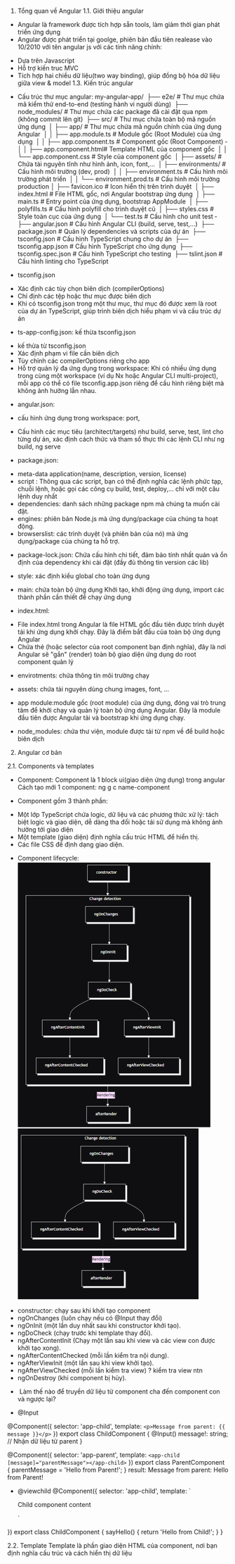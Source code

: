 1. Tổng quan về Angular
1.1. Giới thiệu angular
- Angular là framework được tích hợp sẵn tools, làm giảm thời gian phát triển ứng dụng
-  Angular được phát triển tại goolge, phiên bản đầu tiên realease vào 10/2010 với tên angular js với các tính năng chính:
+ Dựa trên Javascript
+ Hỗ trợ kiến truc MVC
+ Tích hợp hai chiều dữ liệu(two way binding), giúp đồng bộ hóa dữ liệu giữa view & model
1.3. Kiến trúc angular
- Cấu trúc thư mục angular:
my-angular-app/
­	├── e2e/                      # Thư mục chứa mã kiểm thử end-to-end (testing hành vi người dùng)
­	├── node_modules/             # Thư mục chứa các package đã cài đặt qua npm (không commit lên git)
­	├── src/                      # Thư mục chứa toàn bộ mã nguồn ứng dụng
­	│   ├── app/                  # Thư mục chứa mã nguồn chính của ứng dụng Angular
­	│   │   ├── app.module.ts     # Module gốc (Root Module) của ứng dụng
­	│   │   ├── app.component.ts  # Component gốc (Root Component)
­	│   │   ├── app.component.html# Template HTML của component gốc
­	│   │   └── app.component.css # Style của component gốc
­	│   ├── assets/               # Chứa tài nguyên tĩnh như hình ảnh, icon, font,...
­	│   ├── environments/         # Cấu hình môi trường (dev, prod)
­	│   │   ├── environment.ts    # Cấu hình môi trường phát triển
­	│   │   └── environment.prod.ts # Cấu hình môi trường production
­	│   ├── favicon.ico           # Icon hiển thị trên trình duyệt
­	│   ├── index.html            # File HTML gốc, nơi Angular bootstrap ứng dụng
­	│   ├── main.ts               # Entry point của ứng dụng, bootstrap AppModule
­	│   ├── polyfills.ts          # Cấu hình polyfill cho trình duyệt cũ
­	│   ├── styles.css            # Style toàn cục của ứng dụng
­	│   └── test.ts               # Cấu hình cho unit test
­	├── angular.json              # Cấu hình Angular CLI (build, serve, test,...)
­	├── package.json              # Quản lý dependencies và scripts của dự án
­	├── tsconfig.json             # Cấu hình TypeScript chung cho dự án
­	├── tsconfig.app.json         # Cấu hình TypeScript cho ứng dụng
­	├── tsconfig.spec.json        # Cấu hình TypeScript cho testing
­	├── tslint.json               # Cấu hình linting cho TypeScript

- tsconfig.json
+ Xác định các tùy chọn biên dịch (compilerOptions)
+ Chỉ định các tệp hoặc thư mục được biên dịch
+ Khi có tsconfig.json trong một thư mục, thư mục đó được xem là root của dự án TypeScript, giúp trình biên dịch hiểu phạm vi và cấu trúc dự án

- ts-app-config.json: kế thừa tsconfig.json
+ kế thừa từ tsconfig.json
+ Xác định phạm vi file cần biên dịch
+ Tùy chỉnh các compilerOptions riêng cho app
+ Hỗ trợ quản lý đa ứng dụng trong workspace: Khi có nhiều ứng dụng trong cùng một workspace (ví dụ Nx hoặc Angular CLI multi-project), mỗi app có thể có file tsconfig.app.json riêng để cấu hình riêng biệt mà không ảnh hưởng lẫn nhau.

- angular.json: 
+ cấu hình ứng dụng trong workspace: port, 
- Cấu hình các mục tiêu (architect/targets) như build, serve, test, lint cho từng dự án, xác định cách thức và tham số thực thi các lệnh CLI như ng build, ng serve

- package.json:
+ meta-data application(name, description, version, license)
+ script : Thông qua các script, bạn có thể định nghĩa các lệnh phức tạp, chuỗi lệnh, hoặc gọi các công cụ build, test, deploy,... chỉ với một câu lệnh duy nhất 
+ dependencies: danh sách những package npm mà chúng ta muốn cài đặt.
+ engines: phiên bản Node.js mà ứng dụng/package của chúng ta hoạt động.
+ browserslist: các trình duyệt (và phiên bản của nó) mà ứng dụng/package của chúng ta hỗ trợ.

- package-lock.json:
Chứa cấu hình chi tiết, đảm bảo tính nhất quán và ổn định của dependency khi cài đặt (đầy đủ thông tin version các lib)

- style: xác định kiểu global cho toàn ứng dụng

- main: chứa toàn bộ ứng dụng
Khởi tạo, khởi động ứng dụng, import các thành phần cần thiết để chạy ứng dụng

- index.html:
+ File index.html trong Angular là file HTML gốc đầu tiên được trình duyệt tải khi ứng dụng khởi chạy. Đây là điểm bắt đầu của toàn bộ ứng dụng Angular
+ Chứa thẻ <app-root></app-root> (hoặc selector của root component bạn định nghĩa), đây là nơi Angular sẽ "gắn" (render) toàn bộ giao diện ứng dụng do root component quản lý

- envirotments: chứa thông tin môi trường chạy

- assets: chứa tài nguyên dùng chung images, font, ...

- app module:module gốc (root module) của ứng dụng, đóng vai trò trung tâm để khởi chạy và quản lý toàn bộ ứng dụng Angular. Đây là module đầu tiên được Angular tải và bootstrap khi ứng dụng chạy.

- node_modules: chứa thư viện, module được tải từ npm về để build hoặc biên dịch

2. Angular cơ bản

2.1. Components và templates

- Component: Component là 1 block ui(giao diện ứng dụng) trong angular
Cách tạo mới 1 component: ng g c name-component

- Component gồm 3 thành phần:
+ Một lớp TypeScript chứa logic, dữ liệu và các phương thức xử lý: tách biệt logic và giao diện, dễ dàng tha đổi hoặc tái sử dụng mà không ảnh hưởng tới giao diện
+ Một template (giao diện) định nghĩa cấu trúc HTML để hiển thị.
+ Các file CSS để định dạng giao diện.

- Component lifecycle:
![alt text](image.png)
![alt text](image-1.png)

+ constructor: chạy sau khi khởi tạo component
+ ngOnChanges (luôn chạy nếu có @Input thay đổi) 
+ ngOnInit (một lần duy nhất sau khi constructor khởi tạo). 
+ ngDoCheck (chạy trước khi template thay đổi). 
+ ngAfterContentInit (Chạy một lần sau khi view và các view con được khởi tạo xong). 
+ ngAfterContentChecked (mỗi lần kiểm tra nội dung). 
+ ngAfterViewInit (một lần sau khi view khởi tạo). 
+ ngAfterViewChecked (mỗi lần kiểm tra view) ? kiểm tra view ntn
+ ngOnDestroy (khi component bị hủy).

- ­	Làm thế nào để truyền dữ liệu từ component cha đến component con và ngược lại?
+ @Input 

@Component({
  selector: 'app-child',
  template: `
    <p>Message from parent: {{ message }}</p>
  `
})
export class ChildComponent {
  @Input() message!: string;  // Nhận dữ liệu từ parent
}

@Component({
  selector: 'app-parent',
  template: `
    <app-child [message]="parentMessage"></app-child>
  `
})
export class ParentComponent {
  parentMessage = 'Hello from Parent!';
}
result: Message from parent: Hello from Parent!
+ @viewchild
@Component({
  selector: 'app-child',
  template: `
    <p>Child component content</p>
  `
})
export class ChildComponent {
  sayHello() {
    return 'Hello from Child!';
  }
}




2.2. Template
Template là phần giao diện HTML của component, nơi bạn định nghĩa cấu trúc và cách hiển thị dữ liệu

